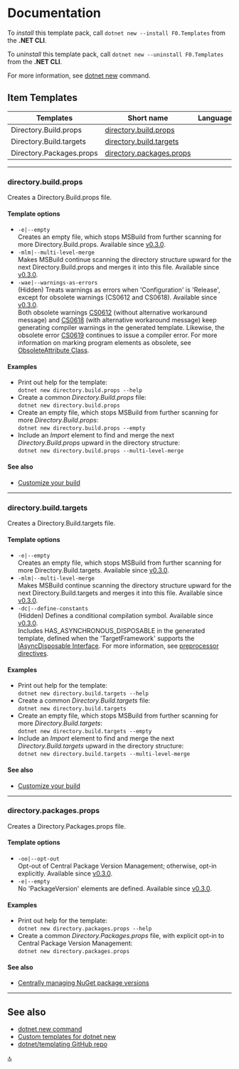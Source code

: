 # Documentation

To _install_ this template pack, call `dotnet new --install F0.Templates` from the **.NET CLI**.

To _uninstall_ this template pack, call `dotnet new --uninstall F0.Templates` from the **.NET CLI**.

For more information, see [dotnet new][dotnet-new] command.

## Item Templates

| Templates                | Short name                                          | Language | Tags           | Introduced          | Source code                                          |
|--------------------------|-----------------------------------------------------|----------|----------------|---------------------|------------------------------------------------------|
| Directory.Build.props    | [directory.build.props](#directorybuildprops)       |          | Config/MSBuild | [0.1.0][0.1.0]      | [Directory.Build.props][Directory-Build-props]       |
| Directory.Build.targets  | [directory.build.targets](#directorybuildtargets)   |          | Config/MSBuild | [0.1.0][0.1.0]      | [Directory.Build.targets][Directory-Build-targets]   |
| Directory.Packages.props | [directory.packages.props](#directorypackagesprops) |          | Config/NuGet   | [0.1.0][0.1.0]      | [Directory.Packages.props][Directory-Packages-props] |

***

### directory.build.props
Creates a Directory.Build.props file.
#### Template options
- `-e|--empty`\
Creates an empty file, which stops MSBuild from further scanning for more Directory.Build.props.
Available since [v0.3.0][0.3.0].
- `-mlm|--multi-level-merge`\
Makes MSBuild continue scanning the directory structure upward for the next Directory.Build.props and merges it into this file.
Available since [v0.3.0][0.3.0].
- `-wae|--warnings-as-errors`\
(Hidden) Treats warnings as errors when 'Configuration' is 'Release', except for obsolete warnings (CS0612 and CS0618).
Available since [v0.3.0][0.3.0].\
Both obsolete warnings [CS0612][cs0612] (without alternative workaround message) and [CS0618][cs0618] (with alternative workaround message) keep generating compiler warnings in the generated template.
Likewise, the obsolete error [CS0619][cs0619] continues to issue a compiler error.
For more information on marking program elements as obsolete, see [ObsoleteAttribute Class][obsoleteattribute].
#### Examples
- Print out help for the template:\
`dotnet new directory.build.props --help`
- Create a common _Directory.Build.props_ file:\
`dotnet new directory.build.props`
- Create an empty file, which stops MSBuild from further scanning for more _Directory.Build.props_:\
`dotnet new directory.build.props --empty`
- Include an _Import_ element to find and merge the next _Directory.Build.props_ upward in the directory structure:\
`dotnet new directory.build.props --multi-level-merge`
#### See also
- [Customize your build](https://docs.microsoft.com/en-us/visualstudio/msbuild/customize-your-build#directorybuildprops-and-directorybuildtargets)

***

### directory.build.targets
Creates a Directory.Build.targets file.
#### Template options
- `-e|--empty`\
Creates an empty file, which stops MSBuild from further scanning for more Directory.Build.targets.
Available since [v0.3.0][0.3.0].
- `-mlm|--multi-level-merge`\
Makes MSBuild continue scanning the directory structure upward for the next Directory.Build.targets and merges it into this file.
Available since [v0.3.0][0.3.0].
- `-dc|--define-constants`\
(Hidden) Defines a conditional compilation symbol.
Available since [v0.3.0][0.3.0].\
Includes HAS_ASYNCHRONOUS_DISPOSABLE in the generated template, defined when the 'TargetFramework' supports the [IAsyncDisposable Interface][iasyncdisposable].
For more information, see [preprocessor directives][preprocessor-if].
#### Examples
- Print out help for the template:\
`dotnet new directory.build.targets --help`
- Create a common _Directory.Build.targets_ file:\
`dotnet new directory.build.targets`
- Create an empty file, which stops MSBuild from further scanning for more _Directory.Build.targets_:\
`dotnet new directory.build.targets --empty`
- Include an _Import_ element to find and merge the next _Directory.Build.targets_ upward in the directory structure:\
`dotnet new directory.build.targets --multi-level-merge`
#### See also
- [Customize your build](https://docs.microsoft.com/en-us/visualstudio/msbuild/customize-your-build#directorybuildprops-and-directorybuildtargets)

***

### directory.packages.props
Creates a Directory.Packages.props file.
#### Template options
- `-oo|--opt-out`\
Opt-out of Central Package Version Management; otherwise, opt-in explicitly.
Available since [v0.3.0][0.3.0].
- `-e|--empty`\
No 'PackageVersion' elements are defined.
Available since [v0.3.0][0.3.0].
#### Examples
- Print out help for the template:\
`dotnet new directory.packages.props --help`
- Create a common _Directory.Packages.props_ file, with explicit opt-in to Central Package Version Management:\
`dotnet new directory.packages.props`
#### See also
- [Centrally managing NuGet package versions](https://github.com/NuGet/Home/wiki/Centrally-managing-NuGet-package-versions)

***

## See also
- [dotnet new command][dotnet-new]
- [Custom templates for dotnet new](https://docs.microsoft.com/en-us/dotnet/core/tools/custom-templates)
- [dotnet/templating GitHub repo](https://github.com/dotnet/templating)

[🔝](#documentation)

[0.1.0]: ../CHANGELOG.md#v010-2021-01-14
[0.3.0]: ../CHANGELOG.md#v030-2021-01-28

[Directory-Build-props]: ../source/production/F0.Templates/templates/Directory-Build-props/Directory.Build.props
[Directory-Build-targets]:../source/production/F0.Templates/templates/Directory-Build-targets/Directory.Build.targets
[Directory-Packages-props]: ../source/production/F0.Templates/templates/Directory-Packages-props/Directory.Packages.props

[dotnet-new]: https://docs.microsoft.com/en-us/dotnet/core/tools/dotnet-new
[cs0612]: https://docs.microsoft.com/en-us/dotnet/csharp/misc/cs0612
[cs0618]: https://docs.microsoft.com/en-us/dotnet/csharp/language-reference/compiler-messages/cs0618
[cs0619]: https://docs.microsoft.com/en-us/dotnet/csharp/misc/cs0619
[obsoleteattribute]: https://docs.microsoft.com/en-us/dotnet/api/system.obsoleteattribute
[iasyncdisposable]: https://docs.microsoft.com/en-us/dotnet/api/system.iasyncdisposable
[preprocessor-if]: https://docs.microsoft.com/en-us/dotnet/csharp/language-reference/preprocessor-directives/preprocessor-if
